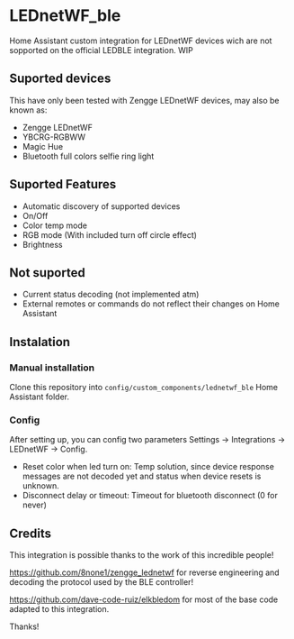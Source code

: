 # LEDnetWF_ble

Home Assistant custom integration for LEDnetWF devices wich are not sopported on the official LEDBLE integration. WIP

## Suported devices

This have only been tested with Zengge LEDnetWF devices, may also be known as:
 - Zengge LEDnetWF
 - YBCRG-RGBWW 
 - Magic Hue
 - Bluetooth full colors selfie ring light

## Suported Features
 - Automatic discovery of supported devices
 - On/Off
 - Color temp mode
 - RGB mode (With included turn off circle effect)
 - Brightness
## Not suported
 - Current status decoding (not implemented atm)
 - External remotes or commands do not reflect their changes on Home Assistant

## Instalation
### Manual installation

Clone this repository into `config/custom_components/lednetwf_ble` Home Assistant folder.

### Config
After setting up, you can config two parameters Settings -> Integrations -> LEDnetWF -> Config.

 - Reset color when led turn on: Temp solution, since device response messages are not decoded yet and status when device resets is unknown.
 - Disconnect delay or timeout: Timeout for bluetooth disconnect (0 for never)

## Credits
This integration is possible thanks to the work of this incredible people!

https://github.com/8none1/zengge_lednetwf for reverse engineering and decoding the protocol used by the BLE controller!

https://github.com/dave-code-ruiz/elkbledom for most of the base code adapted to this integration.

Thanks!

